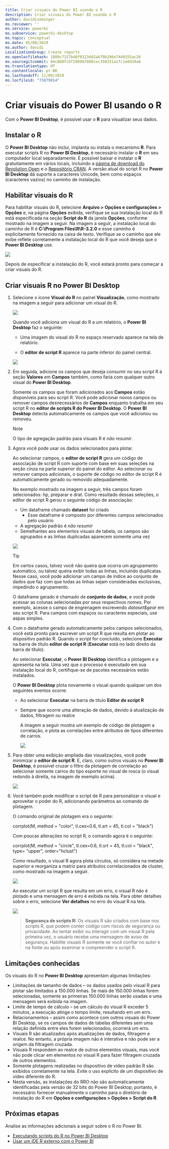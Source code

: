 ```yaml
---
title: Criar visuais do Power BI usando o R
description: Criar visuais do Power BI usando o R
author: davidiseminger
ms.reviewer: ''
ms.service: powerbi
ms.subservice: powerbi-desktop
ms.topic: conceptual
ms.date: 05/08/2019
ms.author: davidi
LocalizationGroup: Create reports
ms.openlocfilehash: 1889c7327bd6f0123dd2ab79b296e7449155ac26
ms.sourcegitcommit: 64c860fcbf2969bf089cec358331a1fc1e0d39a8
ms.translationtype: HT
ms.contentlocale: pt-BR
ms.lasthandoff: 11/09/2019
ms.locfileid: "73879814"
---
```

# <a name="create-power-bi-visuals-using-r"></a>Criar visuais do Power BI usando o R
Com o **Power BI Desktop**, é possível usar o **R** para visualizar seus dados.

## <a name="install-r"></a>Instalar o R
O **Power BI Desktop** não inclui, implanta ou instala o mecanismo **R**. Para executar scripts R no **Power BI Desktop**, é necessário instalar o **R** em seu computador local separadamente. É possível baixar e instalar o **R** gratuitamente em vários locais, incluindo a [página de download do Revolution Open](https://mran.revolutionanalytics.com/download/) e o [Repositório CRAN](https://cran.r-project.org/bin/windows/base/). A versão atual do script R no **Power BI Desktop** dá suporte a caracteres Unicode, bem como espaços (caracteres vazios) no caminho de instalação.

## <a name="enable-r-visuals"></a>Habilitar visuais do R
Para habilitar visuais do R, selecione **Arquivo > Opções e configurações > Opções** e, na página **Opções** exibida, verifique se sua instalação local do R está especificada na seção **Script do R** da janela **Opções**, conforme mostrado na imagem a seguir. Na imagem a seguir, a instalação local do caminho de R é **C:\Program Files\R\R-3.2.0** e esse caminho é explicitamente fornecido na caixa de texto. Verifique se o caminho que ele exibe reflete corretamente a instalação local do R que você deseja que o **Power BI Desktop** use.
   
   ![](media/desktop-r-visuals/r-visuals-2.png)

Depois de especificar a instalação do R, você estará pronto para começar a criar visuais do R.

## <a name="create-r-visuals-in-power-bi-desktop"></a>Criar visuais R no Power BI Desktop
1. Selecione o ícone **Visual do R** no painel **Visualização**, como mostrado na imagem a seguir para adicionar um visual do R.
   
   ![](media/desktop-r-visuals/r-visuals-3.png)

   Quando você adiciona um visual do R a um relatório, o **Power BI Desktop** faz o seguinte:
   
   - Uma imagem do visual do R no espaço reservado aparece na tela de relatório.
   
   - O **editor de script R** aparece na parte inferior do painel central.
   
   ![](media/desktop-r-visuals/r-visuals-4.png)

2. Em seguida, adicione os campos que deseja consumir no seu script R à seção **Valores** em **Campos** também, como faria com qualquer outro visual do **Power BI Desktop**. 
    
    Somente os campos que foram adicionados aos **Campos** estão disponíveis para seu script R. Você pode adicionar novos campos ou remover campos desnecessários de **Campos** enquanto trabalha em seu script R no **editor de scripts R do Power BI Desktop**. O **Power BI Desktop** detecta automaticamente os campos que você adicionou ou removeu.
   
   > [!NOTE]
   > O tipo de agregação padrão para visuais R é *não resumir*.
   > 
   > 
   
3. Agora você pode usar os dados selecionados para plotar. 

    Ao selecionar campos, o **editor de script R** gera um código de associação de script R com suporte com base em suas seleções na seção cinza na parte superior do painel do editor. Ao selecionar ou remover campos adicionais, o suporte de código no editor de script R é automaticamente gerado ou removido adequadamente.
   
   No exemplo mostrado na imagem a seguir, três campos foram selecionados: hp, preparar e drat. Como resultado dessas seleções, o editor de script R gerou o seguinte código de associação:
   
   * Um dataframe chamado **dataset** foi criado
     * Esse dataframe é composto por diferentes campos selecionados pelo usuário
   * A agregação padrão é *não resumir*
   * Semelhantes aos elementos visuais de tabela, os campos são agrupados e as linhas duplicadas aparecem somente uma vez
   
   ![](media/desktop-r-visuals/r-visuals-5.png)
   
   > [!TIP]
   > Em certos casos, talvez você não queira que ocorra um agrupamento automático, ou talvez queira exibir todas as linhas, incluindo duplicatas. Nesse caso, você pode adicionar um campo de índice ao conjunto de dados que faz com que todas as linhas sejam consideradas exclusivas, impedindo o agrupamento.
   > 
   > 
   
   O dataframe gerado é chamado de **conjunto de dados**, e você pode acessar as colunas selecionadas por seus respectivos nomes. Por exemplo, acesse o campo de engrenagem escrevendo *dataset$gear* em seu script R. Para campos com espaços ou caracteres especiais, use aspas simples.

4. Com o dataframe gerado automaticamente pelos campos selecionados, você está pronto para escrever um script R que resulta em plotar ao dispositivo padrão R. Quando o script for concluído, selecione **Executar** na barra de título **editor de script R** (**Executar** está no lado direito da barra de título).
   
    Ao selecionar **Executar**, o **Power BI Desktop** identifica a plotagem e a apresenta na tela. Uma vez que o processo é executado em sua instalação local do R, certifique-se de pacotes necessários estão instalados.
   
   O **Power BI Desktop** plota novamente o visual quando qualquer um dos seguintes eventos ocorre:
   
   * Ao selecionar **Executar** na barra de título **Editor de script R**
   * Sempre que ocorre uma alteração de dados, devido à atualização de dados, filtragem ou realce

     A imagem a seguir mostra um exemplo de código de plotagem a correlação, e plota as correlações entre atributos de tipos diferentes de carros.

     ![](media/desktop-r-visuals/r-visuals-6.png)

5. Para obter uma exibição ampliada das visualizações, você pode minimizar a **editor de script R**. E, claro, como outros visuais no **Power BI Desktop**, é possível cruzar o filtro da plotagem de correlação ao selecionar somente carros do tipo esporte no visual de rosca (o visual redondo à direita, na imagem de exemplo acima).

    ![](media/desktop-r-visuals/r-visuals-7.png)

6. Você também pode modificar o script de R para personalizar o visual e aproveitar o poder do R, adicionando parâmetros ao comando de plotagem.

    O comando original de plotagem era o seguinte:

    corrplot(M, method = "color",  tl.cex=0.6, tl.srt = 45, tl.col = "black")

    Com poucas alterações no script R, o comando agora é o seguinte:

    corrplot(M, method = "circle", tl.cex=0.6, tl.srt = 45, tl.col = "black", type= "upper", order="hclust")

    Como resultado, o visual R agora plota círculos, só considera na metade superior e reorganiza a matriz para atributos correlacionados de cluster, como mostrado na imagem a seguir.

    ![](media/desktop-r-visuals/r-visuals-8.png)

    Ao executar um script R que resulta em um erro, o visual R não é plotado e uma mensagem de erro é exibida na tela. Para obter detalhes sobre o erro, selecione **Ver detalhes** no erro do visual R na tela.

    ![](media/desktop-r-visuals/r-visuals-9.png)

    > **Segurança de scripts R:** Os visuais R são criados com base nos scripts R, que podem conter código com riscos de segurança ou privacidade. Ao tentar exibir ou interagir com um visual R pela primeira vez, o usuário recebe uma mensagem de aviso de segurança. Habilite visuais R somente se você confiar no autor e na fonte ou após examinar e compreender o script R.
    > 
    > 

## <a name="known-limitations"></a>Limitações conhecidas
Os visuais do R no **Power BI Desktop** apresentam algumas limitações:

* Limitações de tamanho de dados – os dados usados pelo visual R para plotar são limitados a 150.000 linhas. Se mais de 150.000 linhas forem selecionadas, somente as primeiras 150.000 linhas serão usadas e uma mensagem será exibida na imagem.
* Limite de tempo de cálculo – se um cálculo do visual R exceder 5 minutos, a execução atinge o tempo limite, resultando em um erro.
* Relacionamentos – assim como acontece com outros visuais do Power BI Desktop, se os campos de dados de tabelas diferentes sem uma relação definida entre eles forem selecionados, ocorrerá um erro.
* Visuais R são atualizados após atualizações de dados, filtragem e realce. No entanto, a própria imagem não é interativa e não pode ser a origem da filtragem cruzada.
* Visuais R respondem ao realce de outros elementos visuais, mas você não pode clicar em elementos no visual R para fazer filtragem cruzada de outros elementos.
* Somente plotagens realizadas no dispositivo de vídeo padrão R são exibidos corretamente na tela. Evite o uso explícito de um dispositivo de vídeo diferente do R.
* Nesta versão, as instalações do RRO não são automaticamente identificadas pela versão de 32 bits do Power BI Desktop; portanto, é necessário fornecer manualmente o caminho para o diretório de instalação do R em **Opções e configurações > Opções > Script do R**.

## <a name="next-steps"></a>Próximas etapas
Analise as informações adicionais a seguir sobre o R no Power BI.

* [Executando scripts do R no Power BI Desktop](desktop-r-scripts.md)
* [Usar um IDE R externo com o Power BI](desktop-r-ide.md)

